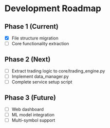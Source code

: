 # Development Roadmap

## Phase 1 (Current)
- [x] File structure migration
- [ ] Core functionality extraction

## Phase 2 (Next)
- [ ] Extract trading logic to core/trading_engine.py  
- [ ] Implement data_manager.py
- [ ] Complete service setup script

## Phase 3 (Future)
- [ ] Web dashboard
- [ ] ML model integration
- [ ] Multi-symbol support
